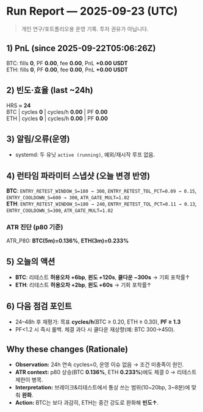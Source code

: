 # Run Report — 2025-09-23 (UTC)

> 개인 연구/포트폴리오용 운영 기록. 투자 권유가 아닙니다.

## 1) PnL (since 2025-09-22T05:06:26Z)
BTC: fills **0**, PF **0.00**, fee **0.00**, PnL **+0.00 USDT**  
ETH: fills **0**, PF **0.00**, fee **0.00**, PnL **+0.00 USDT**

## 2) 빈도·효율 (last ~24h)
HRS ≈ **24**  
BTC | cycles **0** | cycles/h **0.00** | PF **0.00**  
ETH | cycles **0** | cycles/h **0.00** | PF **0.00**

## 3) 알림/오류(운영)
- systemd: 두 유닛 `active (running)`, 예외/재시작 루프 없음.

## 4) 런타임 파라미터 스냅샷 (**오늘 변경 반영**)
**BTC**: `ENTRY_RETEST_WINDOW_S=180 → 300`, `ENTRY_RETEST_TOL_PCT=0.09 → 0.15`, `ENTRY_COOLDOWN_S=600 → 300`, `ATR_GATE_MULT=1.02`  
**ETH**: `ENTRY_RETEST_WINDOW_S=180 → 240`, `ENTRY_RETEST_TOL_PCT=0.11 → 0.13`, `ENTRY_COOLDOWN_S=300`, `ATR_GATE_MULT=1.02`

### ATR 진단 (p80 기준)
ATR_P80: **BTC(5m)=0.136%**, **ETH(3m)=0.233%**

## 5) 오늘의 액션
- **BTC**: 리테스트 **허용오차 +6bp**, **윈도 +120s**, **쿨다운 −300s** → 기회 포착률↑  
- **ETH**: 리테스트 **허용오차 +2bp**, **윈도 +60s** → 기회 포착률↑

## 6) 다음 점검 포인트
- 24–48h 후 재평가: 목표 **cycles/h**(BTC ≥ 0.20, ETH ≥ 0.30), **PF ≥ 1.3**  
- PF<1.2 시 즉시 롤백. 체결 과다 시 쿨다운 재상향(예: BTC 300→450).

## Why these changes (Rationale)
- **Observation:** 24h 연속 cycles=0, 운영 이슈 없음 → 조건 미충족이 원인.  
- **ATR context:** p80 상승(BTC **0.136%**, ETH **0.233%**)에도 체결 0 → 리테스트 제한이 병목.  
- **Interpretation:** 브레이크&리테스트에서 통상 쓰는 범위(10~20bp, 3~8분)에 맞춰 **완화**.  
- **Action:** BTC는 보다 과감히, ETH는 중간 강도로 완화해 **빈도↑**.
